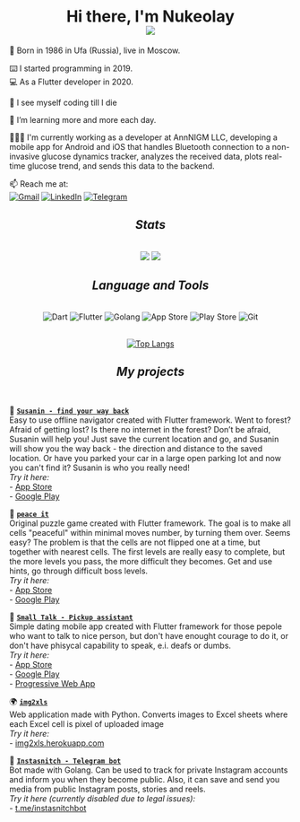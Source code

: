 <h1 align="center">
  Hi there, I'm Nukeolay<br>
  <img src="https://readme-typing-svg.herokuapp.com?center=true&vCenter=true&height=20&lines=Flutter+mobile+app+developer">
</h1>

🐣 Born in 1986 in Ufa (Russia), live in Moscow.

⌨️ I started programming in 2019.<br>
💻 As a Flutter developer in 2020.<br>

🔮 I see myself coding till I die<br>

🌱 I’m learning more and more each day.<br>

👨🏻‍💻 I'm currently working as a developer at AnnNIGM LLC, developing a mobile app for Android and iOS that handles Bluetooth connection to a non-invasive glucose dynamics tracker, analyzes the received data, plots real-time glucose trend, and sends this data to the backend.<br>


📫 Reach me at:<br>
<a href="mailto:nukeolay@gmail.com" target="_blank" rel="noopener noreferrer"><img src="https://img.shields.io/badge/Gmail-D14836?style=for-the-badge&logo=gmail&logoColor=white" title="Gmail"></a>
<a href="https://www.linkedin.com/in/nukeolay/" target="_blank" rel="noopener noreferrer"><img src="https://img.shields.io/badge/linkedin-%230077B5.svg?style=for-the-badge&logo=linkedin&logoColor=white" title="LinkedIn"></a>
<a href="https://t.me/nukeolay" target="_blank" rel="noopener noreferrer"><img src="https://img.shields.io/badge/Telegram-2CA5E0?style=for-the-badge&logo=telegram&logoColor=white" title="Telegram"></a>

<div align="center">
<h2><i>Stats</i></h2>
</br>

<img src="https://github-readme-stats.vercel.app/api?username=nukeolay&theme=onedark">
<img src="http://github-readme-streak-stats.herokuapp.com?user=nukeolay&theme=onedark&date_format=M%20j%5B%2C%20Y%5D">
</div>
<div align="center">
<h2><i>Language and Tools</i></h2>
</br>
<img src="https://img.shields.io/badge/dart-%230175C2.svg?style=for-the-badge&logo=dart&logoColor=white" title="Dart">
<img src="https://img.shields.io/badge/Flutter-%2302569B.svg?style=for-the-badge&logo=Flutter&logoColor=white" title="Flutter">
<img src="https://img.shields.io/badge/go-%2300ADD8.svg?style=for-the-badge&logo=go&logoColor=white" title="Golang">
<img src="https://img.shields.io/badge/App_Store-0D96F6?style=for-the-badge&logo=app-store&logoColor=white" title="App Store">
<img src="https://img.shields.io/badge/Google_Play-414141?style=for-the-badge&logo=google-play&logoColor=white" title="Play Store">
<img src="https://img.shields.io/badge/git-%23F05033.svg?style=for-the-badge&logo=git&logoColor=white" title="Git">
</br>
</br>

[![Top Langs](https://github-readme-stats.vercel.app/api/top-langs/?username=nukeolay&hide=javascript,HTML&theme=onedark&layout=compact)](https://github.com/anuraghazra/github-readme-stats)
</div>

<div align="center">
<h2><i>My projects</i></h2>
</br>
</div>

📲 <a href="https://github.com/nukeolay/susanin">**`Susanin - find your way back`**</a>
<br>Easy to use offline navigator created with Flutter framework.
Went to forest? Afraid of getting lost? Is there no internet in the forest?
Don’t be afraid, Susanin will help you!
Just save the current location and go, and Susanin will show you the way back - the direction and distance to the saved location.
Or have you parked your car in a large open parking lot and now you can't find it? Susanin is who you really need!
<br>*Try it here:*<br>- <a href="https://apps.apple.com/us/app/susanin-find-your-way-back/id1624344201">App Store</a><br>- <a href="https://play.google.com/store/apps/details?id=com.qumyz.susanin">Google Play</a><br>

📲 <a href="https://github.com/nukeolay/peaceit">**`peace it`**</a>
<br>Original puzzle game created with Flutter framework.
The goal is to make all cells "peaceful" within minimal moves number, by turning them over. Seems easy?
The problem is that the cells are not flipped one at a time, but together with nearest cells.
The first levels are really easy to complete, but the more levels you pass, the more difficult they becomes.
Get and use hints, go through difficult boss levels.
<br>*Try it here:*<br>- <a href="https://apps.apple.com/us/app/peace-it/id1613042804">App Store</a><br>- <a href="https://play.google.com/store/apps/details?id=com.qumyz.peaceit">Google Play</a><br>

📲 <a href="https://github.com/nukeolay/small_talk">**`Small Talk - Pickup assistant`**</a>
<br>Simple dating mobile app created with Flutter framework for those pepole who want to talk to nice person, but don't have enought courage to do it, or don't have phisycal capability to speak, e.i. deafs or dumbs. 
<br>*Try it here:*<br>- <a href="https://apps.apple.com/us/app/small-talk-pickup-easier/id1589417543">App Store</a><br>- <a href="https://play.google.com/store/apps/details?id=com.qumyz.small_talk">Google Play</a><br>- <a href="https://nukeolay.github.io/smalltalk/">Progressive Web App</a>
<br>

🌍 <a href="https://github.com/nukeolay/img2xls">**`img2xls`**</a>
<br>Web application made with Python.
Converts images to Excel sheets where each Excel cell is pixel of uploaded image
<br>*Try it here:*<br>- <a href="https://img2xls.herokuapp.com">img2xls.herokuapp.com</a>

🤖 <a href="https://github.com/nukeolay/instasnitchbot">**`Instasnitch - Telegram bot`**</a>
<br>Bot made with Golang. Can be used to track for private Instagram accounts and inform you when they become public. Also, it can save and send you media from public Instagram posts, stories and reels.
<br>*Try it here (currently disabled due to legal issues):*<br>- <a href="https://t.me/instasnitchbot)">t.me/instasnitchbot</a>
